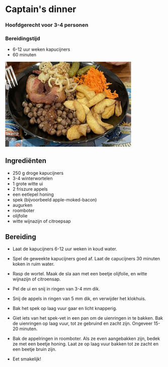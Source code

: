 # Captain's dinner

### Hoofdgerecht voor 3-4 personen
### Bereidingstijd 
* 6-12 uur weken kapucijners
* 60 minuten

<img src="images/captainsdinner.png" width="400">  


## Ingrediënten

* 250 g droge kapucijners
* 3-4 winterwortelen
* 1 grote witte ui
* 2 friszure appels
* een eetlepel honing
* spek (bijvoorbeeld apple-moked-bacon)
* augurken
* roomboter
* olijfolie
* witte wijnazijn of citroepsap

## Bereiding
* Laat de kapucijners 6-12 uur weken in koud water.
* Spel de geweekte kapucijners goed af. Laat de capucijners 30 minuten koken in ruim water.
* Rasp de wortel. Maak de sla aan met een beetje olijfolie, en witte wijnazijn of citroensap. 
* Pel de ui en snij in ringen van 3-4 mm dik.
* Snij de appels in ringen van 5 mm dik, en verwijder het klokhuis.
* Bak het spek op laag vuur gaar en licht knapperig.
* Giet iets van het spek-vet in een pan om de uienringen in te bakken. Bak de uienringen op laag vuur, tot ze gebruind en zacht zijn. Ongeveer 15- 20 minuten. 
* Bak de appelringen in roomboter. Als ze even aangebakken zijn, bedek ze met een beetje honing. Laat ze op laag vuur bakken tot ze zacht en een beetje bruin zijn. 

* Eet smakelijk!
